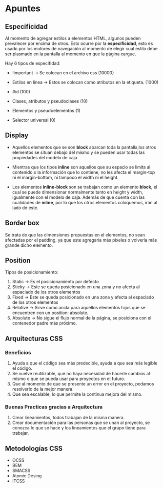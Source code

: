 # Apuntes

## Especificidad

Al momento de agregar estilos a elementos HTML, algunos pueden prevalecer por encima de otros.
Esto ocurre por la **especificidad**, esto es usado por los motores de navegación al momento de elegir
cual estilo debe ser plasmado en la pantalla al momento en que la página cargue.

Hay 6 tipos de especifidad:

* !important -> Se colocan en el archivo css (10000)

* Estilos en línea -> Estos se colocan como atributos en la etiqueta. (1000)

* #id (100)

* Clases, atributos y pseudoclases (10)

* Elementos y pseudoelementos (1)

* Selector universal (0)

## Display  

* Aquellos elementos que se son **block** abarcan toda la pantalla,los otros elementos se situan debajo del mismo y se pueden usar todas las propiedades del modelo de caja.

* Mientras que los tipos **inline** son aquellos que su espacio se limita al contenido o la información que lo 
contiene, no les afecta el margin-top ni el margin-bottom, ni tampoco el width ni el height.

* Los elementos **inline-block** son se trabajan como un elemento **block**, el cual se puede dimensionar normalmente tanto en height y width, igualmente con el modelo de caja. Además de que cuenta con las cualidades de **inline**, por lo que los otros elementos coloquemos, irán al lado de este.

## Border box

Se trata de que las dimensiones propuestas en el elementos, no sean afectadas por el padding, ya que este agregaría más pixeles o volvería más grande dicho elemento.

## Position

Tipos de posicionamiento:

1. Static -> Es el posicionamiento por defecto
2. Sticky -> Este se queda posicionado en una zona y no afecta al espaciado de los otros elementos
3. Fixed -> Este se queda posicionado en una zona y afecta al espaciado de los otros elementos
4. Relative -> Sirve como ancla para aquellos elementos hijos que se encuentren con un position: absolute.
5. Absolute -> No sigue el flujo normal de la página, se posiciona con el contenedor padre más próximo.

## Arquitecturas CSS

### **Beneficios**

1. Ayuda a que el código sea más predecible, ayuda a que sea más legible el código.
2. Se vuelve reutilizable, que no haya necesidad de hacerle cambios al mismo o que se pueda usar para proyectos en el futuro.
3. Que al momento de que se presente un error en el proyecto, podamos resolverlo de la mejor manera.
4. Que sea escalable, lo que permite la continua mejora del mismo.

### **Buenas Practicas gracias a Arquitectura**

1. Crear lineamientos, todos trabajan de la misma manera.
2. Crear documentación para las personas que se unan al proyecto, se conozca lo que se hace y los lineamientos que el grupo tiene para trabajar.

## Metodologías CSS

* OCSS
* BEM
* SMACSS
* Atomic Desing
* ITCSS
